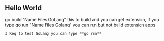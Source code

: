 ## Hello World
go build "Name Files GoLang" this to build and you can get extension,
if you type 
go run "Name Files Golang" you can run but not build extension apps

``I Req to test GoLang you can type **go run**`` 

